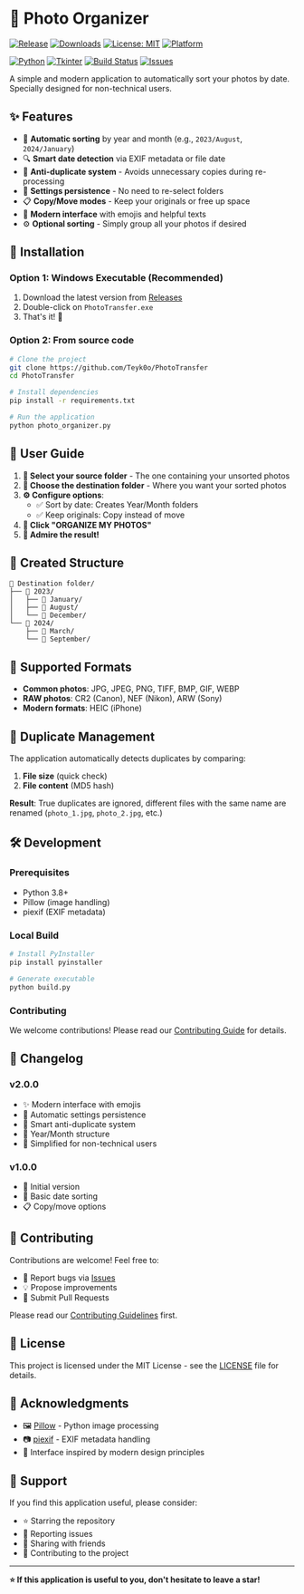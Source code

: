 # 📸 Photo Organizer

[![Release](https://img.shields.io/github/v/release/Teyk0o/PhotoTransfer?style=for-the-badge&logo=github)](https://github.com/Teyk0o/PhotoTransfer/releases)
[![Downloads](https://img.shields.io/github/downloads/Teyk0o/PhotoTransfer/total?style=for-the-badge&logo=github)](https://github.com/Teyk0o/PhotoTransfer/releases)
[![License: MIT](https://img.shields.io/badge/License-MIT-yellow.svg?style=for-the-badge)](https://opensource.org/licenses/MIT)
[![Platform](https://img.shields.io/badge/Platform-Windows-blue?style=for-the-badge&logo=windows)](https://github.com/Teyk0o/PhotoTransfer/releases)

[![Python](https://img.shields.io/badge/Python-3.8+-3776ab?style=flat&logo=python&logoColor=white)](https://www.python.org/)
[![Tkinter](https://img.shields.io/badge/GUI-Tkinter-green?style=flat)](https://docs.python.org/3/library/tkinter.html)
[![Build Status](https://img.shields.io/github/actions/workflow/status/Teyk0o/PhotoTransfer/release.yml?style=flat&logo=github-actions)](https://github.com/Teyk0o/PhotoTransfer/actions)
[![Issues](https://img.shields.io/github/issues/Teyk0o/PhotoTransfer?style=flat&logo=github)](https://github.com/Teyk0o/PhotoTransfer/issues)

A simple and modern application to automatically sort your photos by date. Specially designed for non-technical users.

## ✨ Features

- 📁 **Automatic sorting** by year and month (e.g., `2023/August`, `2024/January`)
- 🔍 **Smart date detection** via EXIF metadata or file date
- 🔄 **Anti-duplicate system** - Avoids unnecessary copies during re-processing
- 💾 **Settings persistence** - No need to re-select folders
- 📋 **Copy/Move modes** - Keep your originals or free up space
- 🎨 **Modern interface** with emojis and helpful texts
- ⚙️ **Optional sorting** - Simply group all your photos if desired

## 🚀 Installation

### Option 1: Windows Executable (Recommended)
1. Download the latest version from [Releases](../../releases)
2. Double-click on `PhotoTransfer.exe`
3. That's it! 🎉

### Option 2: From source code
```bash
# Clone the project
git clone https://github.com/Teyk0o/PhotoTransfer
cd PhotoTransfer

# Install dependencies
pip install -r requirements.txt

# Run the application
python photo_organizer.py
```

## 📖 User Guide

1. **📁 Select your source folder** - The one containing your unsorted photos
2. **💾 Choose the destination folder** - Where you want your sorted photos
3. **⚙️ Configure options**:
   - ✅ Sort by date: Creates Year/Month folders
   - ✅ Keep originals: Copy instead of move
4. **🚀 Click "ORGANIZE MY PHOTOS"**
5. **🎉 Admire the result!**

## 📂 Created Structure

```
📁 Destination folder/
├── 📁 2023/
│   ├── 📁 January/
│   ├── 📁 August/
│   └── 📁 December/
└── 📁 2024/
    ├── 📁 March/
    └── 📁 September/
```

## 🔧 Supported Formats

- **Common photos**: JPG, JPEG, PNG, TIFF, BMP, GIF, WEBP
- **RAW photos**: CR2 (Canon), NEF (Nikon), ARW (Sony)
- **Modern formats**: HEIC (iPhone)

## 🔄 Duplicate Management

The application automatically detects duplicates by comparing:
1. **File size** (quick check)
2. **File content** (MD5 hash)

**Result**: True duplicates are ignored, different files with the same name are renamed (`photo_1.jpg`, `photo_2.jpg`, etc.)

## 🛠️ Development

### Prerequisites
- Python 3.8+
- Pillow (image handling)
- piexif (EXIF metadata)

### Local Build
```bash
# Install PyInstaller
pip install pyinstaller

# Generate executable
python build.py
```

### Contributing
We welcome contributions! Please read our [Contributing Guide](CONTRIBUTING.md) for details.

## 📝 Changelog

### v2.0.0
- ✨ Modern interface with emojis
- 💾 Automatic settings persistence
- 🔄 Smart anti-duplicate system
- 📁 Year/Month structure
- 🎯 Simplified for non-technical users

### v1.0.0
- 🎉 Initial version
- 📅 Basic date sorting
- 📋 Copy/move options

## 🤝 Contributing

Contributions are welcome! Feel free to:
- 🐛 Report bugs via [Issues](../../issues)
- 💡 Propose improvements
- 🔧 Submit Pull Requests

Please read our [Contributing Guidelines](CONTRIBUTING.md) first.

## 📄 License

This project is licensed under the MIT License - see the [LICENSE](LICENSE) file for details.

## 🙏 Acknowledgments

- 🖼️ [Pillow](https://pillow.readthedocs.io/) - Python image processing
- 📷 [piexif](https://piexif.readthedocs.io/) - EXIF metadata handling
- 🎨 Interface inspired by modern design principles

## 🌟 Support

If you find this application useful, please consider:
- ⭐ Starring the repository
- 🐛 Reporting issues
- 💬 Sharing with friends
- 🤝 Contributing to the project

---

**⭐ If this application is useful to you, don't hesitate to leave a star!**